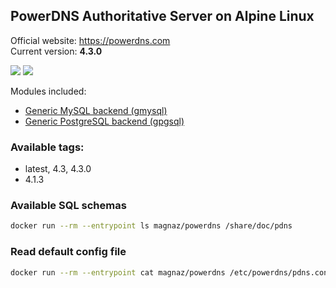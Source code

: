 PowerDNS Authoritative Server on Alpine Linux
---

Official website: <https://powerdns.com>  
Current version: **4.3.0**

[![](https://images.microbadger.com/badges/image/magnaz/powerdns.svg)](https://microbadger.com/images/magnaz/powerdns "Get your own image badge on microbadger.com") [![](https://images.microbadger.com/badges/version/magnaz/powerdns.svg)](https://microbadger.com/images/magnaz/powerdns "Get your own version badge on microbadger.com")

Modules included:
 - [Generic MySQL backend (gmysql)](https://doc.powerdns.com/authoritative/backends/generic-mysql.html)
 - [Generic PostgreSQL backend (gpgsql)](https://doc.powerdns.com/authoritative/backends/generic-postgresql.html)

### Available tags:
 - latest, 4.3, 4.3.0
 - 4.1.3

### Available SQL schemas
```bash
docker run --rm --entrypoint ls magnaz/powerdns /share/doc/pdns
```

### Read default config file
```bash
docker run --rm --entrypoint cat magnaz/powerdns /etc/powerdns/pdns.conf-dist
```

